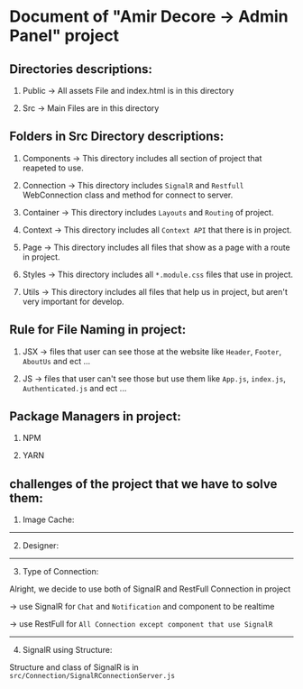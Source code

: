 # Document of "Amir Decore -> Admin Panel" project

## Directories descriptions:

1. Public -> All assets File and index.html is in this directory

2. Src -> Main Files are in this directory

## Folders in Src Directory descriptions:

1. Components -> This directory includes all section of project that reapeted to use.

2. Connection -> This directory includes `SignalR` and `Restfull` WebConnection class and method for connect to server.

3. Container -> This directory includes `Layouts` and `Routing` of project.

4. Context -> This directory includes all `Context API` that there is in project.

5. Page -> This directory includes all files that show as a page with a route in project.

6. Styles -> This directory includes all `*.module.css` files that use in project.

7. Utils -> This directory includes all files that help us in project, but aren't very important for develop.

## Rule for File Naming in project:

1. JSX -> files that user can see those at the website like `Header`, `Footer`, `AboutUs` and ect ...

2. JS -> files that user can't see those but use them like `App.js`, `index.js`, `Authenticated.js` and ect ...

## Package Managers in project:

1. NPM

2. YARN

## challenges of the project that we have to solve them:

1. Image Cache:



***

2. Designer:

***

3. Type of Connection:

Alright, we decide to use both of SignalR and RestFull Connection in project

-> use SignalR for `Chat` and `Notification` and component to be realtime

-> use RestFull for `All Connection except component that use SignalR`

***

4. SignalR using Structure:

Structure and class of SignalR is in `src/Connection/SignalRConnectionServer.js`
